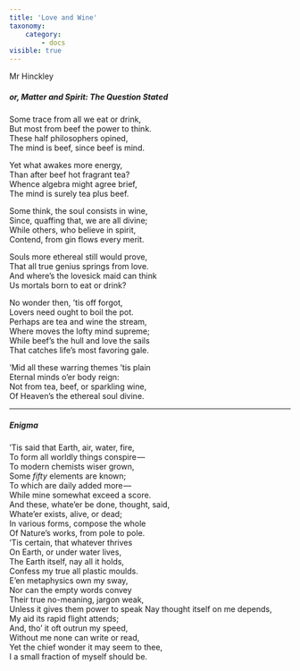 ```yaml
---
title: 'Love and Wine'
taxonomy:
    category:
        - docs
visible: true
---
```


<div class="author">Mr Hinckley</div>

##### or, Matter and Spirit: The Question Stated

Some trace from all we eat or drink,  
But most from beef the power to think.  
These half philosophers opined,  
The mind is beef, since beef is mind.  

Yet what awakes more energy,  
Than after beef hot fragrant tea?  
Whence algebra might agree brief,  
The mind is surely tea plus beef.

Some think, the soul consists in wine,  
Since, quaffing that, we are all divine;  
While others, who believe in spirit,  
Contend, from gin flows every merit.  

Souls more ethereal still would prove,  
That all true genius springs from love.  
And where’s the lovesick maid can think  
Us mortals born to eat or drink?  

No wonder then, ’tis off forgot,  
Lovers need ought to boil the pot.  
Perhaps are tea and wine the stream,  
Where moves the lofty mind supreme;  
While beef’s the hull and love the sails  
That catches life’s most favoring gale.  

’Mid all these warring themes ’tis plain  
Eternal minds o’er body reign:  
Not from tea, beef, or sparkling wine,  
Of Heaven’s the ethereal soul divine.

---
##### Enigma

’Tis said that Earth, air, water, fire,  
To form all worldly things conspire —   
To modern chemists wiser grown,  
Some *fifty* elements are known;  
To which are daily added more —   
While mine somewhat exceed a score.  
And these, whate’er be done, thought, said,  
Whate’er exists, alive, or dead;  
In various forms, compose the whole  
Of Nature’s works, from pole to pole.  
’Tis certain, that whatever thrives  
On Earth, or under water lives,  
The Earth itself, nay all it holds,  
Confess my true all plastic moulds.  
E’en metaphysics own my sway,  
Nor can the empty words convey  
Their true no-meaning, jargon weak,  
Unless it gives them power to speak
Nay thought itself on me depends,  
My aid its rapid flight attends;  
And, tho’ it oft outrun my speed,  
Without me none can write or read,  
Yet the chief wonder it may seem to thee,  
I a small fraction of myself should be.
